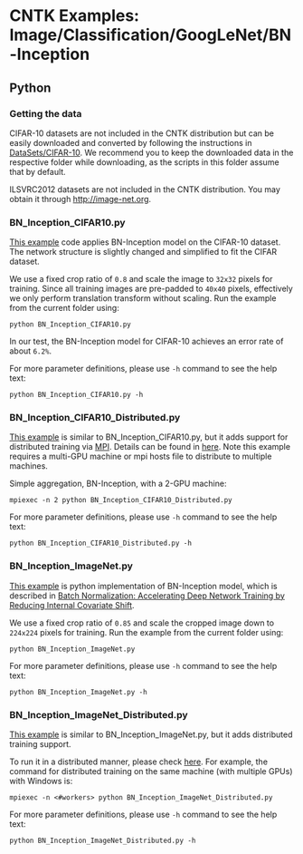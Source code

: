 # CNTK Examples: Image/Classification/GoogLeNet/BN-Inception

## Python

### Getting the data

CIFAR-10 datasets are not included in the CNTK distribution but can be easily downloaded and converted by following the instructions in [DataSets/CIFAR-10](../../../../DataSets/CIFAR-10). We recommend you to keep the downloaded data in the respective folder while downloading, as the scripts in this folder assume that by default.

ILSVRC2012 datasets are not included in the CNTK distribution. You may obtain it through http://image-net.org.

### BN_Inception_CIFAR10.py

[This example](./BN_Inception_CIFAR10.py) code applies BN-Inception model on the CIFAR-10 dataset. The network structure is slightly changed and simplified to fit the CIFAR dataset.

We use a fixed crop ratio of `0.8` and scale the image to `32x32` pixels for training. Since all training images are pre-padded to `40x40` pixels, effectively we only perform translation transform without scaling. Run the example from the current folder using:

`python BN_Inception_CIFAR10.py`

In our test, the BN-Inception model for CIFAR-10 achieves an error rate of about `6.2%`.

For more parameter definitions, please use `-h` command to see the help text:

`python BN_Inception_CIFAR10.py -h`

### BN_Inception_CIFAR10_Distributed.py

[This example](./BN_Inception_CIFAR10_Distributed.py) is similar to BN_Inception_CIFAR10.py, but it adds support for distributed training via [MPI](https://en.wikipedia.org/wiki/Message_Passing_Interface). Details can be found in [here](https://github.com/Microsoft/CNTK/wiki/Multiple-GPUs-and-machines#32-python).
Note this example requires a multi-GPU machine or mpi hosts file to distribute to multiple machines.

Simple aggregation, BN-Inception, with a 2-GPU machine:

`mpiexec -n 2 python BN_Inception_CIFAR10_Distributed.py`

For more parameter definitions, please use `-h` command to see the help text:

`python BN_Inception_CIFAR10_Distributed.py -h`

### BN_Inception_ImageNet.py

[This example](./BN_Inception_ImageNet.py) is python implementation of BN-Inception model, which is described in [Batch Normalization: Accelerating Deep Network Training by Reducing Internal Covariate Shift](https://arxiv.org/abs/1502.03167).

We use a fixed crop ratio of `0.85` and scale the cropped image down to `224x224` pixels for training. Run the example from the current folder using:

`python BN_Inception_ImageNet.py`

For more parameter definitions, please use `-h` command to see the help text:

`python BN_Inception_ImageNet.py -h`

### BN_Inception_ImageNet_Distributed.py

[This example](./BN_Inception_ImageNet_Distributed.py) is similar to BN_Inception_ImageNet.py, but it adds  distributed training support.

To run it in a distributed manner, please check [here](https://github.com/Microsoft/CNTK/wiki/Multiple-GPUs-and-machines#32-python). For example, the command for distributed training on the same machine (with multiple GPUs) with Windows is:

`mpiexec -n <#workers> python BN_Inception_ImageNet_Distributed.py`

For more parameter definitions, please use `-h` command to see the help text:

`python BN_Inception_ImageNet_Distributed.py -h`